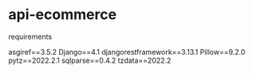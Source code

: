 # api-ecommerce

requirements

asgiref==3.5.2
Django==4.1
djangorestframework==3.13.1
Pillow==9.2.0
pytz==2022.2.1
sqlparse==0.4.2
tzdata==2022.2

